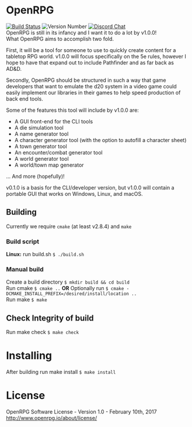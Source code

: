 # OpenRPG
[![Build Status](https://travis-ci.org/incomingstick/OpenRPG.svg?branch=master)](https://travis-ci.org/incomingstick/OpenRPG)
![Version Number](https://img.shields.io/badge/version-v0.2.0--dev-orange.svg)
[![Discord Chat](https://img.shields.io/badge/chat-on%20discord-blue.svg)](https://discord.gg/vdwKeZg)  
OpenRPG is still in its infancy and I want it to do a lot by v1.0.0!  
What OpenRPG aims to accomplish two fold.  

First, it will be a tool for someone to use to quickly create content
for a tabletop RPG world. v1.0.0 will focus specifically on the
5e rules, however I hope to have that expand out to include
Pathfinder and as far back as AD&D.

Secondly, OpenRPG should be structured in such a way that game developers
that want to emulate the d20 system in a video game could easily implement
our libraries in their games to help speed production of back end tools.

Some of the features this tool will include by v1.0.0 are:
- A GUI front-end for the CLI tools
- A die simulation tool
- A name generator tool
- A character generator tool (with the option to autofill a character sheet)
- A town generator tool
- An encounter/combat generator tool
- A world generator tool
- A world/town map generator

... And more (hopefully)!

v0.1.0 is a basis for the CLI/developer version, but v1.0.0 will contain a
portable GUI that works on Windows, Linux, and macOS.

## Building
Currently we require `cmake` (at least v2.8.4) and `make`

### Build script
**Linux:** run build.sh `$ ./build.sh`

### Manual build
Create a build directory `$ mkdir build && cd build`  
Run cmake `$ cmake ..` **OR** Optionally run `$ cmake -DCMAKE_INSTALL_PREFIX=/desired/install/location ..`  
Run make `$ make`  

## Check Integrity of build
Run make check `$ make check` 

# Installing
After building run make install `$ make install`

# License
OpenRPG Software License - Version 1.0 - February 10th, 2017 <http://www.openrpg.io/about/license/>
